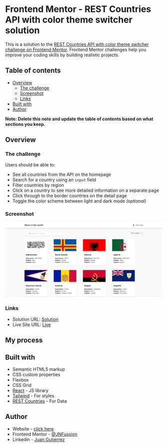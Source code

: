 # Frontend Mentor - REST Countries API with color theme switcher solution

This is a solution to the [REST Countries API with color theme switcher challenge on Frontend Mentor](https://www.frontendmentor.io/challenges/rest-countries-api-with-color-theme-switcher-5cacc469fec04111f7b848ca). Frontend Mentor challenges help you improve your coding skills by building realistic projects.

## Table of contents

- [Overview](#overview)
  - [The challenge](#the-challenge)
  - [Screenshot](#screenshot)
  - [Links](#links)
- [Built with](#built-with)
- [Author](#author)

**Note: Delete this note and update the table of contents based on what sections you keep.**

## Overview

### The challenge

Users should be able to:

- See all countries from the API on the homepage
- Search for a country using an `input` field
- Filter countries by region
- Click on a country to see more detailed information on a separate page
- Click through to the border countries on the detail page
- Toggle the color scheme between light and dark mode _(optional)_

### Screenshot

![](Screenshot.png)

### Links

- Solution URL: [Solution](https://your-solution-url.com)
- Live Site URL: [Live](https://jnfussion.github.io/rest-countries-api-with-color-theme-switcher/settings/pages)

## My process

## Built with

- Semantic HTML5 markup
- CSS custom properties
- Flexbox
- CSS Grid
- [React](https://reactjs.org/) - JS library
- [Tailwind](https://styled-components.com/) - For styles
- [REST Countries](https://restcountries.com/) - For Data

## Author

- Website - [click here](https://jnfussion.github.io/portfolio/)
- Frontend Mentor - [@JNFussion](https://www.frontendmentor.io/profile/JNFussion)
- Linkedin - [Juan Gutierrez](www.linkedin.com/in/juan-josé-gutiérrez-gutiérrez-3264641b2)
